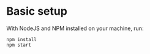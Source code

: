 
# Basic setup

With NodeJS and NPM installed on your machine, run:
```ssh
npm install
npm start
```
